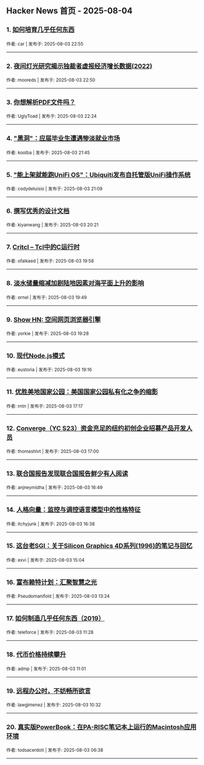 ## Hacker News 首页 - 2025-08-04


### 1. [如何培育几乎任何东西](https://news.ycombinator.com/item?id=44780540)

<sub>作者: car | 发布于: 2025-08-03 22:55</sub>

---

### 2. [夜间灯光研究揭示独裁者虚报经济增长数据(2022)](https://news.ycombinator.com/item?id=44780515)

<sub>作者: mooreds | 发布于: 2025-08-03 22:50</sub>

---

### 3. [你想解析PDF文件吗？](https://news.ycombinator.com/item?id=44780353)

<sub>作者: UglyToad | 发布于: 2025-08-03 22:24</sub>

---

### 4. ["黑洞"：应届毕业生遭遇惨淡就业市场](https://news.ycombinator.com/item?id=44780106)

<sub>作者: koolba | 发布于: 2025-08-03 21:45</sub>

---

### 5. ["能上架就能跑UniFi OS"：Ubiquiti发布自托管版UniFi操作系统](https://news.ycombinator.com/item?id=44779839)

<sub>作者: codydeluisio | 发布于: 2025-08-03 21:09</sub>

---

### 6. [撰写优秀的设计文档](https://news.ycombinator.com/item?id=44779428)

<sub>作者: kiyanwang | 发布于: 2025-08-03 20:21</sub>

---

### 7. [Critcl – Tcl中的C运行时](https://news.ycombinator.com/item?id=44779240)

<sub>作者: ofalkaed | 发布于: 2025-08-03 19:58</sub>

---

### 8. [淡水储量缩减加剧陆地因素对海平面上升的影响](https://news.ycombinator.com/item?id=44779178)

<sub>作者: ornel | 发布于: 2025-08-03 19:49</sub>

---

### 9. [Show HN: 空间网页浏览器引擎](https://news.ycombinator.com/item?id=44779017)

<sub>作者: yorkie | 发布于: 2025-08-03 19:28</sub>

---

### 10. [现代Node.js模式](https://news.ycombinator.com/item?id=44778936)

<sub>作者: eustoria | 发布于: 2025-08-03 19:16</sub>

---

### 11. [优胜美地国家公园：美国国家公园私有化之争的缩影](https://news.ycombinator.com/item?id=44778087)

<sub>作者: rntn | 发布于: 2025-08-03 17:17</sub>

---

### 12. [Converge（YC S23）资金充足的纽约初创企业招募产品开发人员](https://news.ycombinator.com/item?id=44777965)

<sub>作者: thomashlvt | 发布于: 2025-08-03 17:00</sub>

---

### 13. [联合国报告发现联合国报告鲜少有人阅读](https://news.ycombinator.com/item?id=44777869)

<sub>作者: anjneymidha | 发布于: 2025-08-03 16:49</sub>

---

### 14. [人格向量：监控与调控语言模型中的性格特征](https://news.ycombinator.com/item?id=44777760)

<sub>作者: itchyjunk | 发布于: 2025-08-03 16:38</sub>

---

### 15. [这台老SGI：关于Silicon Graphics 4D系列(1996)的笔记与回忆](https://news.ycombinator.com/item?id=44777055)

<sub>作者: exvi | 发布于: 2025-08-03 15:04</sub>

---

### 16. [富布赖特计划：汇聚智慧之光](https://news.ycombinator.com/item?id=44776434)

<sub>作者: Pseudomanifold | 发布于: 2025-08-03 13:24</sub>

---

### 17. [如何制造几乎任何东西（2019）](https://news.ycombinator.com/item?id=44775830)

<sub>作者: teleforce | 发布于: 2025-08-03 11:28</sub>

---

### 18. [代币价格持续攀升](https://news.ycombinator.com/item?id=44775700)

<sub>作者: admp | 发布于: 2025-08-03 11:01</sub>

---

### 19. [远程办公时，不妨畅所欲言](https://news.ycombinator.com/item?id=44775563)

<sub>作者: lawgimenez | 发布于: 2025-08-03 10:32</sub>

---

### 20. [真实版PowerBook：在PA-RISC笔记本上运行的Macintosh应用环境](https://news.ycombinator.com/item?id=44774567)

<sub>作者: todsacerdoti | 发布于: 2025-08-03 06:38</sub>

---
